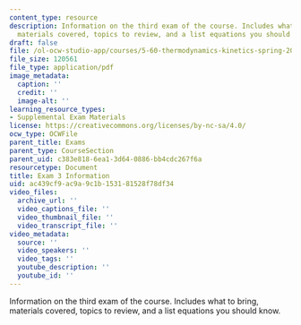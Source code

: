 ```yaml
---
content_type: resource
description: Information on the third exam of the course. Includes what to bring,
  materials covered, topics to review, and a list equations you should know.
draft: false
file: /ol-ocw-studio-app/courses/5-60-thermodynamics-kinetics-spring-2008/ac439cf9ac9a9c1b153181528f78df34_exam3_info.pdf
file_size: 120561
file_type: application/pdf
image_metadata:
  caption: ''
  credit: ''
  image-alt: ''
learning_resource_types:
- Supplemental Exam Materials
license: https://creativecommons.org/licenses/by-nc-sa/4.0/
ocw_type: OCWFile
parent_title: Exams
parent_type: CourseSection
parent_uid: c383e818-6ea1-3d64-0886-bb4cdc267f6a
resourcetype: Document
title: Exam 3 Information
uid: ac439cf9-ac9a-9c1b-1531-81528f78df34
video_files:
  archive_url: ''
  video_captions_file: ''
  video_thumbnail_file: ''
  video_transcript_file: ''
video_metadata:
  source: ''
  video_speakers: ''
  video_tags: ''
  youtube_description: ''
  youtube_id: ''
---
```

Information on the third exam of the course. Includes what to bring, materials covered, topics to review, and a list equations you should know.